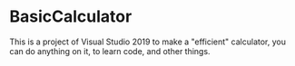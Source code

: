 # BasicCalculator
This is a project of Visual Studio 2019 to make a "efficient" calculator, you can do anything on it, to learn code, and other things.
